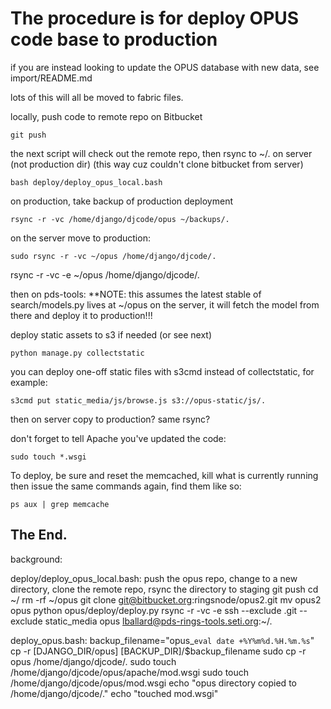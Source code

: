# The procedure is for deploy OPUS code base to production

if you are instead looking to update the OPUS database with new data, see import/README.md

lots of this will all be moved to fabric files.


locally, push code to remote repo on Bitbucket

```
git push
```

the next script will check out the remote repo, then rsync to ~/. on server (not production dir) (this way cuz couldn't clone bitbucket from server)

```
bash deploy/deploy_opus_local.bash
```

on production, take backup of production deployment

```
rsync -r -vc /home/django/djcode/opus ~/backups/.

```


on the server move to production:

```
sudo rsync -r -vc ~/opus /home/django/djcode/.
```



rsync -r -vc -e ~/opus /home/django/djcode/.


then on pds-tools: **NOTE: this assumes the latest stable of search/models.py lives at ~/opus on the server, it will fetch the model from there and deploy it to production!!!


deploy static assets to s3 if needed (or see next)

```
python manage.py collectstatic
```

you can deploy one-off static files with s3cmd instead of collectstatic, for example:

```
s3cmd put static_media/js/browse.js s3://opus-static/js/.
```

then on server copy to production?
same rsync?

don't forget to tell Apache you've updated the code:

```
sudo touch *.wsgi
```

To deploy, be sure and reset the memcached, kill what is currently running then
issue the same commands again, find them like so:

```
ps aux | grep memcache
```


## The End.




background:

deploy/deploy_opus_local.bash:
push the opus repo, change to a new directory, clone the remote repo, rsync the directory to staging
git push
cd ~/
rm -rf ~/opus
git clone git@bitbucket.org:ringsnode/opus2.git
mv opus2 opus
python opus/deploy/deploy.py
rsync -r -vc -e ssh --exclude .git --exclude static_media opus lballard@pds-rings-tools.seti.org:~/.



deploy_opus.bash:
backup_filename="opus_`eval date +%Y%m%d.%H.%m.%s`"
cp -r [DJANGO_DIR/opus] [BACKUP_DIR]/$backup_filename
sudo cp -r opus /home/django/djcode/.
sudo touch /home/django/djcode/opus/apache/mod.wsgi
sudo touch /home/django/djcode/opus/mod.wsgi
echo "opus directory copied to  /home/django/djcode/."
echo "touched mod.wsgi"




